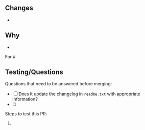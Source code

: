 ## Changes

- <!-- what changed? -->

## Why

- <!-- why did it change? -->

For #

## Testing/Questions

Questions that need to be answered before merging:

- [ ] Does it update the changelog in `readme.txt` with appropriate information?
- [ ] 

Steps to test this PR:

1. 
